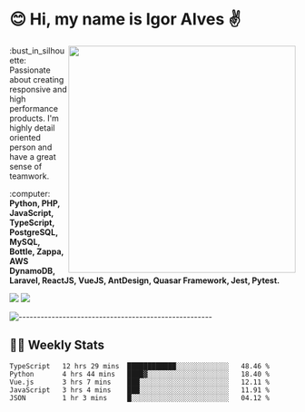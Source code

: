 # :blush: Hi, my name is Igor Alves :v:

<img src="https://github-readme-stats.vercel.app/api?username=iguit0&show_icons=true&count_private=true&theme=onedark" min-width="400px" max-width="400px" width="400px" align="right" />

<p align="left"> 
  :bust_in_silhouette: Passionate about creating responsive and high performance products.
  I'm highly detail oriented person and have a great sense of teamwork.
</p>

<p align="left">
  :computer: <strong>Python, PHP, JavaScript, TypeScript, PostgreSQL, MySQL, Bottle, Zappa, AWS DynamoDB, Laravel, ReactJS, VueJS, AntDesign, Quasar Framework, Jest, Pytest.</strong>
</p>

<p align="left">
  <a href="https://www.linkedin.com/in/igor-lucio-alves" target="_blank" rel="noopener noreferrer" alt="LinkedIn">
  <img src="https://img.shields.io/badge/LinkedIn-0077B5?style=for-the-badge&logo=linkedin&logoColor=white" /></a>

  <a href="https://t.me/iguit0" target="_blank" rel="noopener noreferrer" alt="Telegram">
  <img src="https://img.shields.io/badge/Telegram-2CA5E0?style=for-the-badge&logo=telegram&logoColor=white" /></a>
</p>

![-----------------------------------------------------](https://raw.githubusercontent.com/andreasbm/readme/master/assets/lines/aqua.png)

## :man_technologist: Weekly Stats
<!--START_SECTION:waka-->
```text
TypeScript   12 hrs 29 mins  ████████████░░░░░░░░░░░░░   48.46 % 
Python       4 hrs 44 mins   ████▓░░░░░░░░░░░░░░░░░░░░   18.40 % 
Vue.js       3 hrs 7 mins    ███░░░░░░░░░░░░░░░░░░░░░░   12.11 % 
JavaScript   3 hrs 4 mins    ███░░░░░░░░░░░░░░░░░░░░░░   11.91 % 
JSON         1 hr 3 mins     █░░░░░░░░░░░░░░░░░░░░░░░░   04.12 % 
```
<!--END_SECTION:waka-->
